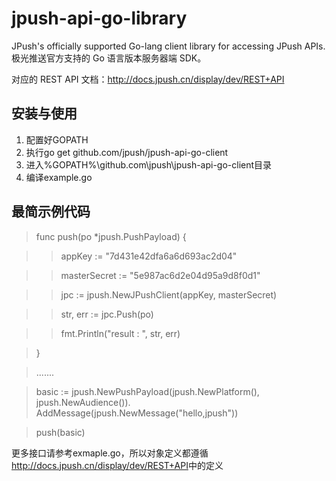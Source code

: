 jpush-api-go-library
====================

JPush's officially supported Go-lang client library for accessing JPush APIs. 极光推送官方支持的 Go 语言版本服务器端 SDK。

对应的 REST API 文档：<http://docs.jpush.cn/display/dev/REST+API>

## 安装与使用
1. 配置好GOPATH
2. 执行go get github.com/jpush/jpush-api-go-client
3. 进入%GOPATH%\github.com\jpush\jpush-api-go-client目录
4. 编译example.go

## 最简示例代码

> func push(po *jpush.PushPayload) {

>>	appKey := "7d431e42dfa6a6d693ac2d04"

>>	masterSecret := "5e987ac6d2e04d95a9d8f0d1"

>>	jpc := jpush.NewJPushClient(appKey, masterSecret)

>>	str, err := jpc.Push(po)

>>	fmt.Println("result : ", str, err)

>}

> .......

> basic := jpush.NewPushPayload(jpush.NewPlatform(), jpush.NewAudience()).
>		AddMessage(jpush.NewMessage("hello,jpush"))

>	push(basic)

更多接口请参考exmaple.go，所以对象定义都遵循<http://docs.jpush.cn/display/dev/REST+API>中的定义
